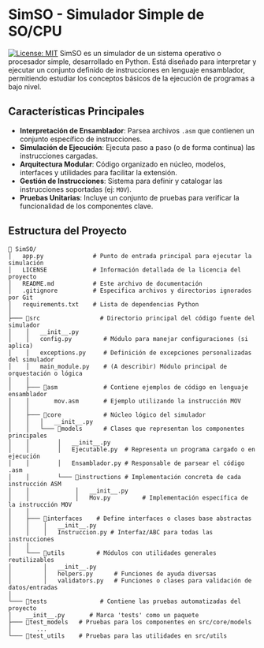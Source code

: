 # SimSO - Simulador Simple de SO/CPU

[![License: MIT](https://img.shields.io/badge/License-MIT-blue.svg)](https://opensource.org/licenses/MIT) SimSO es un simulador de un sistema operativo o procesador simple, desarrollado en Python. Está diseñado para interpretar y ejecutar un conjunto definido de instrucciones en lenguaje ensamblador, permitiendo estudiar los conceptos básicos de la ejecución de programas a bajo nivel.

## Características Principales

* **Interpretación de Ensamblador**: Parsea archivos `.asm` que contienen un conjunto específico de instrucciones.
* **Simulación de Ejecución**: Ejecuta paso a paso (o de forma continua) las instrucciones cargadas.
* **Arquitectura Modular**: Código organizado en núcleo, modelos, interfaces y utilidades para facilitar la extensión.
* **Gestión de Instrucciones**: Sistema para definir y catalogar las instrucciones soportadas (ej: `MOV`).
* **Pruebas Unitarias**: Incluye un conjunto de pruebas para verificar la funcionalidad de los componentes clave.

## Estructura del Proyecto
```
📂 SimSO/
│   app.py              # Punto de entrada principal para ejecutar la simulación
│   LICENSE             # Información detallada de la licencia del proyecto
│   README.md           # Este archivo de documentación
│   .gitignore          # Especifica archivos y directorios ignorados por Git
│   requirements.txt    # Lista de dependencias Python
│
├─── 📂src                 # Directorio principal del código fuente del simulador
│    │   __init__.py
│    │   config.py         # Módulo para manejar configuraciones (si aplica)
│    │   exceptions.py     # Definición de excepciones personalizadas del simulador
│    │   main_module.py    # (A describir) Módulo principal de orquestación o lógica
│    │
│    ├─── 📂asm             # Contiene ejemplos de código en lenguaje ensamblador
│    │       mov.asm       # Ejemplo utilizando la instrucción MOV
│    │
│    ├─── 📂core            # Núcleo lógico del simulador
│    │   │   __init__.py
│    │   └─── 📂models      # Clases que representan los componentes principales
│    │        │   __init__.py
│    │        │   Ejecutable.py  # Representa un programa cargado o en ejecución
│    │        │   Ensamblador.py # Responsable de parsear el código .asm
│    │        └─── 📂instructions # Implementación concreta de cada instrucción ASM
│    │             │   __init__.py
│    │             │   Mov.py         # Implementación específica de la instrucción MOV
│    │
│    ├─── 📂interfaces    # Define interfaces o clases base abstractas
│    │    │   __init__.py
│    │    │   Instruccion.py # Interfaz/ABC para todas las instrucciones
│    │
│    └─── 📂utils         # Módulos con utilidades generales reutilizables
│         │   __init__.py
│         │   helpers.py      # Funciones de ayuda diversas
│         │   validators.py   # Funciones o clases para validación de datos/entradas
│
└─── 📂tests               # Contiene las pruebas automatizadas del proyecto
│    __init__.py       # Marca 'tests' como un paquete
├─── 📂test_models   # Pruebas para los componentes en src/core/models
│       ...
└─── 📂test_utils    # Pruebas para las utilidades en src/utils
```